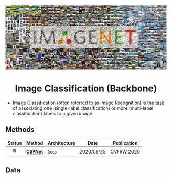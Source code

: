 <div align="center">
<img width="800" src="data/image_classification.png">

Image Classification (Backbone)
=============================

</div>

- Image Classification (often referred to as Image Recognition) is the task of associating one (single-label classification) or more (multi-label classification) labels to a given image.


## Methods

| Status | Method                  | Architecture | Date       | Publication     |
|:------:|-------------------------|--------------|------------|-----------------|
|   🟩   | [**CSPNet**](cspnet.md) | `Deep`       | 2020/06/25 | CVPRW&nbsp;2020 |


## Data
